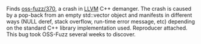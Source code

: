 Finds [oss-fuzz/370](https://bugs.chromium.org/p/oss-fuzz/issues/detail?id=370),
a crash in [LLVM](https://llvm.org) C++ demanger.
The crash is caused by a pop-back from an empty std::vector object
and manifests in different ways (NULL deref, stack overflow, run-time error
message, etc) depending on the standard C++ library implementation used.
Reproducer attached. This bug took OSS-Fuzz several weeks to discover.

